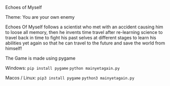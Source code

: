 Echoes of Myself 

Theme: You are your own enemy

Echoes Of Myself follows a scientist who met with an accident causing him to loose all memory, then he invents time travel after re-learning science to travel back in time to fight his past selves at different stages to learn his abilities yet again so that he can travel to the future and save the world from himself!

The Game is made using pygame 

Windows:
`pip install pygame`
`python mainyetagain.py`

Macos / Linux: 
`pip3 install pygame`
`python3 mainyetagain.py`
